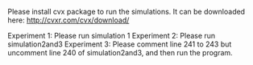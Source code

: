 Please install cvx package to run the simulations. It can be downloaded here:
http://cvxr.com/cvx/download/

Experiment 1: Please run simulation 1
Experiment 2: Please run simulation2and3
Experiment 3: Please comment line 241 to 243 but uncomment line 240 of simulation2and3, and then run the program.

